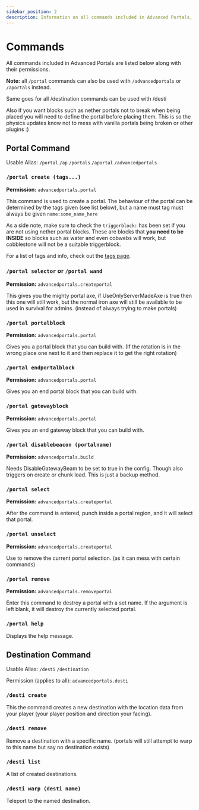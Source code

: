 ```yaml
---
sidebar_position: 2
description: Information on all commands included in Advanced Portals, including usage and permissions.
---
```


# Commands

All commands included in Advanced Portals are listed below along with their permissions.

**Note:** all `/portal` commands can also be used with `/advancedportals` or `/aportals` instead.

Same goes for all /destination commands can be used with /desti

Also if you want blocks such as nether portals not to break when being placed you will need to define the portal before placing them. This is so the physics updates know not to mess with vanilla portals being broken or other plugins :)


## Portal Command
Usable Alias: `/portal` `/ap` `/portals` `/aportal` `/advancedportals`

### `/portal create (tags...)`

**Permission:** `advancedportals.portal`

This command is used to create a portal. The behaviour of the portal can be determined by the tags given (see list below), but a name must tag must always be given `name:some_name_here`


As a side note, make sure to check the `triggerblock:` has been set if you are not using nether portal blocks. These are blocks that **you need to be INSIDE** so blocks such as water and even cobwebs will work, but cobblestone will not be a suitable triggerblock.

For a list of tags and info, check out the [tags page](./portal-tags.md).

### `/portal selector` or `/portal wand`

**Permission:** `advancedportals.createportal`

This gives you the mighty portal axe, if UseOnlyServerMadeAxe is true then this one will still work, but the normal iron axe will still be available to be used in survival for admins. (instead of always trying to make portals)

### `/portal portalblock`

**Permission:** `advancedportals.portal`

Gives you a portal block that you can build with. (If the rotation is in the wrong place one next to it and then replace it to get the right rotation)

### `/portal endportalblock`

**Permission:** `advancedportals.portal`

Gives you an end portal block that you can build with.

### `/portal gatewayblock`

**Permission:** `advancedportals.portal`

Gives you an end gateway block that you can build with.

### `/portal disablebeacon (portalname)`

**Permission:** `advancedportals.build`

Needs DisableGatewayBeam to be set to true in the config. Though also triggers on create or chunk load. This is just a backup method.

### `/portal select`

**Permission:** `advancedportals.createportal`

After the command is entered, punch inside a portal region, and it will select that portal.

### `/portal unselect`

**Permission:** `advancedportals.createportal`

Use to remove the current portal selection. (as it can mess with certain commands)

### `/portal remove`

**Permission:** `advancedportals.removeportal`

Enter this command to destroy a portal with a set name. If the argument is left blank, it will destroy the currently selected portal.

### `/portal help`

Displays the help message.

## Destination Command

Usable Alias: `/desti` `/destination`

Permission (applies to all): `advancedportals.desti`

### `/desti create`

This the command creates a new destination with the location data from your player (your player position and direction your facing).

### `/desti remove`

Remove a destination with a specific name. (portals will still attempt to warp to this name but say no destination exists)

### `/desti list`

A list of created destinations.

### `/desti warp (desti name)`

Teleport to the named destination.
